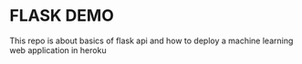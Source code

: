 # FLASK DEMO

This repo is about basics of flask api and how to deploy a machine learning web application in heroku


